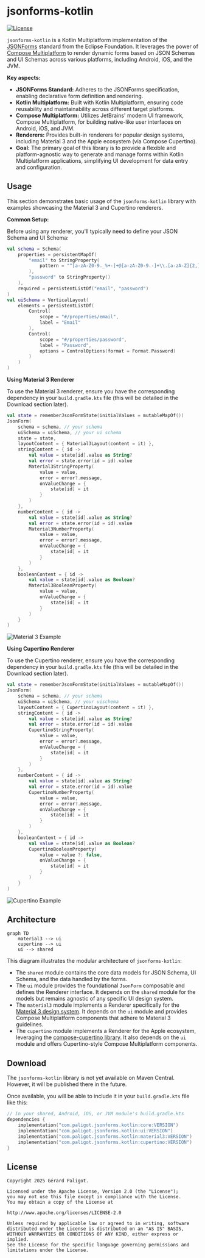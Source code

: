 # jsonforms-kotlin

[![License](https://img.shields.io/badge/License-Apache%202.0-blue.svg)](https://opensource.org/licenses/Apache-2.0)

`jsonforms-kotlin` is a Kotlin Multiplatform implementation of the [JSONForms](https://jsonforms.io/) 
standard from the Eclipse Foundation. It leverages the power of [Compose Multiplatform](https://www.jetbrains.com/lp/compose-multiplatform/) 
to render dynamic forms based on JSON Schemas and UI Schemas across various platforms, 
including Android, iOS, and the JVM.

**Key aspects:**

* **JSONForms Standard:** Adheres to the JSONForms specification, enabling declarative form definition and rendering.
* **Kotlin Multiplatform:** Built with Kotlin Multiplatform, ensuring code reusability and maintainability across different target platforms.
* **Compose Multiplatform:** Utilizes JetBrains' modern UI framework, Compose Multiplatform, for building native-like user interfaces on Android, iOS, and JVM.
* **Renderers:** Provides built-in renderers for popular design systems, including Material 3 and the Apple ecosystem (via Compose Cupertino).
* **Goal:** The primary goal of this library is to provide a flexible and platform-agnostic way to generate and manage forms within Kotlin Multiplatform applications, simplifying UI development for data entry and configuration.

## Usage

This section demonstrates basic usage of the `jsonforms-kotlin` library with examples showcasing 
the Material 3 and Cupertino renderers.

**Common Setup:**

Before using any renderer, you'll typically need to define your JSON Schema and UI Schema:

```kotlin
val schema = Schema(
    properties = persistentMapOf(
        "email" to StringProperty(
            pattern = "^[a-zA-Z0-9._%+-]+@[a-zA-Z0-9.-]+\\.[a-zA-Z]{2,}\$"
        ),
        "password" to StringProperty()
    ),
    required = persistentListOf("email", "password")
)
val uiSchema = VerticalLayout(
    elements = persistentListOf(
        Control(
            scope = "#/properties/email",
            label = "Email"
        ),
        Control(
            scope = "#/properties/password",
            label = "Password",
            options = ControlOptions(format = Format.Password)
        )
    )
)
```

**Using Material 3 Renderer**

To use the Material 3 renderer, ensure you have the corresponding dependency in your 
`build.gradle.kts` file (this will be detailed in the Download section later).

```kotlin
val state = rememberJsonFormState(initialValues = mutableMapOf())
JsonForm(
    schema = schema, // your schema
    uiSchema = uiSchema, // your ui schema
    state = state,
    layoutContent = { Material3Layout(content = it) },
    stringContent = { id ->
        val value = state[id].value as String?
        val error = state.error(id = id).value
        Material3StringProperty(
            value = value,
            error = error?.message,
            onValueChange = {
                state[id] = it
            }
        )
    },
    numberContent = { id ->
        val value = state[id].value as String?
        val error = state.error(id = id).value
        Material3NumberProperty(
            value = value,
            error = error?.message,
            onValueChange = {
                state[id] = it
            }
        )
    },
    booleanContent = { id ->
        val value = state[id].value as Boolean?
        Material3BooleanProperty(
            value = value,
            onValueChange = {
                state[id] = it
            }
        )
    }
)
```

![Material 3 Example](./captures/example-material3.png)

**Using Cupertino Renderer**

To use the Cupertino renderer, ensure you have the corresponding dependency in your 
`build.gradle.kts` file (this will be detailed in the Download section later).

```kotlin
val state = rememberJsonFormState(initialValues = mutableMapOf())
JsonForm(
    schema = schema, // your schema
    uiSchema = uiSchema, // your uischema
    layoutContent = { CupertinoLayout(content = it) },
    stringContent = { id ->
        val value = state[id].value as String?
        val error = state.error(id = id).value
        CupertinoStringProperty(
            value = value,
            error = error?.message,
            onValueChange = {
                state[id] = it
            }
        )
    },
    numberContent = { id ->
        val value = state[id].value as String?
        val error = state.error(id = id).value
        CupertinoNumberProperty(
            value = value,
            error = error?.message,
            onValueChange = {
                state[id] = it
            }
        )
    },
    booleanContent = { id ->
        val value = state[id].value as Boolean?
        CupertinoBooleanProperty(
            value = value ?: false,
            onValueChange = {
                state[id] = it
            }
        )
    }
)
```

![Cupertino Example](./captures/example-cupertino.png)

## Architecture

```mermaid
graph TD
    material3 --> ui
    cupertino --> ui
    ui --> shared
```

This diagram illustrates the modular architecture of `jsonforms-kotlin`:

* The `shared` module contains the core data models for JSON Schema, UI Schema, and the data handled by the forms.
* The `ui` module provides the foundational `JsonForm` composable and defines the Renderer interface. It depends on the `shared` module for the models but remains agnostic of any specific UI design system.
* The `material3` module implements a Renderer specifically for the [Material 3 design system](https://m3.material.io/). It depends on the `ui` module and provides Compose Multiplatform components that adhere to Material 3 guidelines.
* The `cupertino` module implements a Renderer for the Apple ecosystem, leveraging the [compose-cupertino library](https://github.com/schott12521/compose-cupertino). It also depends on the `ui` module and offers Cupertino-style Compose Multiplatform components.

## Download

The `jsonforms-kotlin` library is not yet available on Maven Central. However, it will be published there in the future.

Once available, you will be able to include it in your `build.gradle.kts` file like this:

```kotlin
// In your shared, Android, iOS, or JVM module's build.gradle.kts
dependencies {
    implementation("com.paligot.jsonforms.kotlin:core:VERSION")
    implementation("com.paligot.jsonforms.kotlin:ui:VERSION")
    implementation("com.paligot.jsonforms.kotlin:material3:VERSION")
    implementation("com.paligot.jsonforms.kotlin:cupertino:VERSION")
}
```

## License

```
Copyright 2025 Gérard Paligot.

Licensed under the Apache License, Version 2.0 (the "License");
you may not use this file except in compliance with the License.
You may obtain a copy of the License at

http://www.apache.org/licenses/LICENSE-2.0

Unless required by applicable law or agreed to in writing, software
distributed under the License is distributed on an "AS IS" BASIS,
WITHOUT WARRANTIES OR CONDITIONS OF ANY KIND, either express or implied.
See the License for the specific language governing permissions and
limitations under the License.
```
